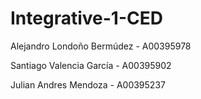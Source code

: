 # Integrative-1-CED

Alejandro Londoño Bermúdez - A00395978

Santiago Valencia García - A00395902

Julian Andres Mendoza - A00395237
